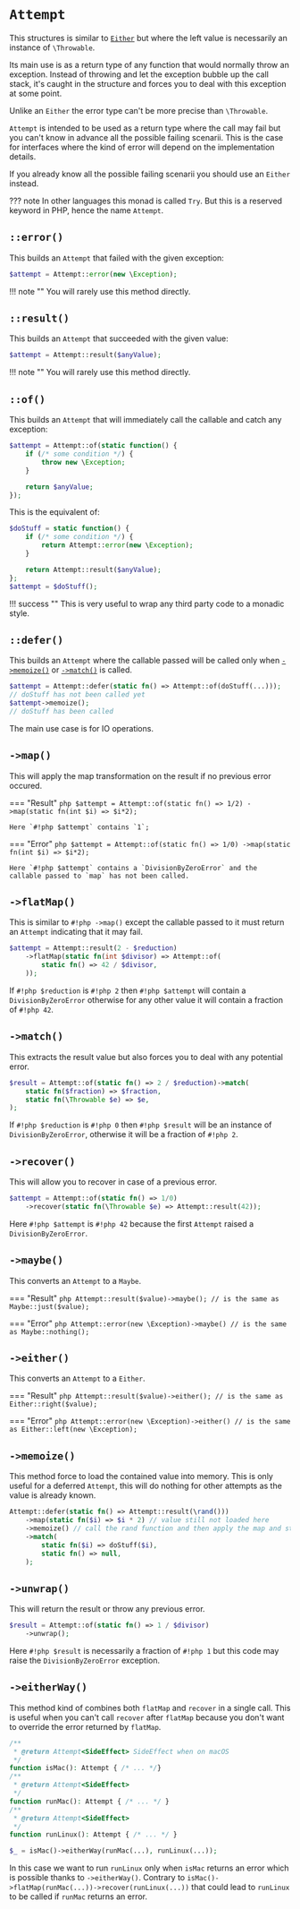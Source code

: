 # `Attempt`

This structures is similar to [`Either`](either.md) but where the left value is necessarily an instance of `\Throwable`.

Its main use is as a return type of any function that would normally throw an exception. Instead of throwing and let the exception bubble up the call stack, it's caught in the structure and forces you to deal with this exception at some point.

Unlike an `Either` the error type can't be more precise than `\Throwable`.

`Attempt` is intended to be used as a return type where the call may fail but you can't know in advance all the possible failing scenarii. This is the case for interfaces where the kind of error will depend on the implementation details.

If you already know all the possible failing scenarii you should use an `Either` instead.

??? note
    In other languages this monad is called `Try`. But this is a reserved keyword in PHP, hence the name `Attempt`.

## `::error()`

This builds an `Attempt` that failed with the given exception:

```php
$attempt = Attempt::error(new \Exception);
```

!!! note ""
    You will rarely use this method directly.

## `::result()`

This builds an `Attempt` that succeeded with the given value:

```php
$attempt = Attempt::result($anyValue);
```

!!! note ""
    You will rarely use this method directly.

## `::of()`

This builds an `Attempt` that will immediately call the callable and catch any exception:

```php
$attempt = Attempt::of(static function() {
    if (/* some condition */) {
        throw new \Exception;
    }

    return $anyValue;
});
```

This is the equivalent of:

```php
$doStuff = static function() {
    if (/* some condition */) {
        return Attempt::error(new \Exception);
    }

    return Attempt::result($anyValue);
};
$attempt = $doStuff();
```

!!! success ""
    This is very useful to wrap any third party code to a monadic style.

## `::defer()`

This builds an `Attempt` where the callable passed will be called only when [`->memoize()`](#-memoize) or [`->match()`](#-match) is called.

```php
$attempt = Attempt::defer(static fn() => Attempt::of(doStuff(...)));
// doStuff has not been called yet
$attempt->memoize();
// doStuff has been called
```

The main use case is for IO operations.

## `->map()`

This will apply the map transformation on the result if no previous error occured.

=== "Result"
    ```php
    $attempt = Attempt::of(static fn() => 1/2)
        ->map(static fn(int $i) => $i*2);
    ```

    Here `#!php $attempt` contains `1`;

=== "Error"
    ```php
    $attempt = Attempt::of(static fn() => 1/0)
        ->map(static fn(int $i) => $i*2);
    ```

    Here `#!php $attempt` contains a `DivisionByZeroError` and the callable passed to `map` has not been called.

## `->flatMap()`

This is similar to `#!php ->map()` except the callable passed to it must return an `Attempt` indicating that it may fail.

```php
$attempt = Attempt::result(2 - $reduction)
    ->flatMap(static fn(int $divisor) => Attempt::of(
        static fn() => 42 / $divisor,
    ));
```

If `#!php $reduction` is `#!php 2` then `#!php $attempt` will contain a `DivisionByZeroError` otherwise for any other value it will contain a fraction of `#!php 42`.

## `->match()`

This extracts the result value but also forces you to deal with any potential error.

```php
$result = Attempt::of(static fn() => 2 / $reduction)->match(
    static fn($fraction) => $fraction,
    static fn(\Throwable $e) => $e,
);
```

If `#!php $reduction` is `#!php 0` then `#!php $result` will be an instance of `DivisionByZeroError`, otherwise it will be a fraction of `#!php 2`.

## `->recover()`

This will allow you to recover in case of a previous error.

```php
$attempt = Attempt::of(static fn() => 1/0)
    ->recover(static fn(\Throwable $e) => Attempt::result(42));
```

Here `#!php $attempt` is `#!php 42` because the first `Attempt` raised a `DivisionByZeroError`.

## `->maybe()`

This converts an `Attempt` to a `Maybe`.

=== "Result"
    ```php
    Attempt::result($value)->maybe();
    // is the same as
    Maybe::just($value);
    ```

=== "Error"
    ```php
    Attempt::error(new \Exception)->maybe()
    // is the same as
    Maybe::nothing();
    ```

## `->either()`

This converts an `Attempt` to a `Either`.

=== "Result"
    ```php
    Attempt::result($value)->either();
    // is the same as
    Either::right($value);
    ```

=== "Error"
    ```php
    Attempt::error(new \Exception)->either()
    // is the same as
    Either::left(new \Exception);
    ```

## `->memoize()`

This method force to load the contained value into memory. This is only useful for a deferred `Attempt`, this will do nothing for other attempts as the value is already known.

```php
Attempt::defer(static fn() => Attempt::result(\rand()))
    ->map(static fn($i) => $i * 2) // value still not loaded here
    ->memoize() // call the rand function and then apply the map and store it in memory
    ->match(
        static fn($i) => doStuff($i),
        static fn() => null,
    );
```

## `->unwrap()`

This will return the result or throw any previous error.

```php
$result = Attempt::of(static fn() => 1 / $divisor)
    ->unwrap();
```

Here `#!php $result` is necessarily a fraction of `#!php 1` but this code may raise the `DivisionByZeroError` exception.

## `->eitherWay()`

This method kind of combines both `flatMap` and `recover` in a single call. This is useful when you can't call `recover` after `flatMap` because you don't want to override the error returned by `flatMap`.

```php
/**
 * @return Attempt<SideEffect> SideEffect when on macOS
 */
function isMac(): Attempt { /* ... */}
/**
 * @return Attempt<SideEffect>
 */
function runMac(): Attempt { /* ... */ }
/**
 * @return Attempt<SideEffect>
 */
function runLinux(): Attempt { /* ... */ }

$_ = isMac()->eitherWay(runMac(...), runLinux(...));
```

In this case we want to run `runLinux` only when `isMac` returns an error which is possible thanks to `->eitherWay()`. Contrary to `isMac()->flatMap(runMac(...))->recover(runLinux(...))` that could lead to `runLinux` to be called if `runMac` returns an error.
